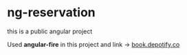 # ng-reservation
this is a public angular project

Used <strong>angular-fire</strong> in this project and link -> <a href="https://book.depotify.co/">book.depotify.co</a>
